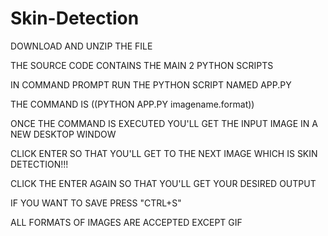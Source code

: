 # Skin-Detection
DOWNLOAD AND UNZIP THE FILE

THE SOURCE CODE CONTAINS THE MAIN 2 PYTHON SCRIPTS

IN COMMAND PROMPT RUN THE PYTHON SCRIPT NAMED APP.PY

THE COMMAND IS ((PYTHON APP.PY imagename.format))

ONCE THE COMMAND IS EXECUTED YOU'LL GET THE INPUT IMAGE IN A NEW DESKTOP WINDOW

CLICK ENTER  SO THAT YOU'LL GET TO THE NEXT IMAGE WHICH IS SKIN DETECTION!!!

CLICK THE ENTER AGAIN SO THAT YOU'LL GET YOUR DESIRED OUTPUT 

IF YOU WANT TO SAVE PRESS "CTRL+S"

ALL FORMATS OF IMAGES ARE ACCEPTED EXCEPT GIF

